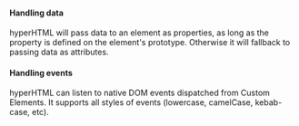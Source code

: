 <h4 id="hyperhtml-handling-data">Handling data</h4>

hyperHTML will pass data to an element as properties, as long as the property
is defined on the element's prototype. Otherwise it will fallback to passing
data as attributes.

<h4 id="hyperhtml-handling-events">Handling events</h4>

hyperHTML can listen to native DOM events dispatched from Custom Elements. It
supports all styles of events (lowercase, camelCase, kebab-case, etc).
